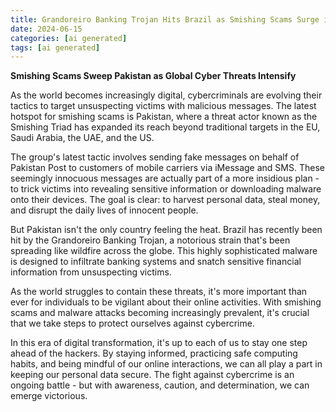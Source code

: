 ```yaml
---
title: Grandoreiro Banking Trojan Hits Brazil as Smishing Scams Surge in Pakistan
date: 2024-06-15
categories: [ai generated]
tags: [ai generated]
---
```


**Smishing Scams Sweep Pakistan as Global Cyber Threats Intensify**

As the world becomes increasingly digital, cybercriminals are evolving their tactics to target unsuspecting victims with malicious messages. The latest hotspot for smishing scams is Pakistan, where a threat actor known as the Smishing Triad has expanded its reach beyond traditional targets in the EU, Saudi Arabia, the UAE, and the US.

The group's latest tactic involves sending fake messages on behalf of Pakistan Post to customers of mobile carriers via iMessage and SMS. These seemingly innocuous messages are actually part of a more insidious plan - to trick victims into revealing sensitive information or downloading malware onto their devices. The goal is clear: to harvest personal data, steal money, and disrupt the daily lives of innocent people.

But Pakistan isn't the only country feeling the heat. Brazil has recently been hit by the Grandoreiro Banking Trojan, a notorious strain that's been spreading like wildfire across the globe. This highly sophisticated malware is designed to infiltrate banking systems and snatch sensitive financial information from unsuspecting victims.

As the world struggles to contain these threats, it's more important than ever for individuals to be vigilant about their online activities. With smishing scams and malware attacks becoming increasingly prevalent, it's crucial that we take steps to protect ourselves against cybercrime.

In this era of digital transformation, it's up to each of us to stay one step ahead of the hackers. By staying informed, practicing safe computing habits, and being mindful of our online interactions, we can all play a part in keeping our personal data secure. The fight against cybercrime is an ongoing battle - but with awareness, caution, and determination, we can emerge victorious.